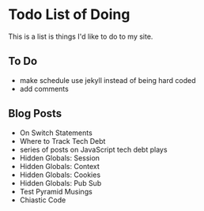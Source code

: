 # Todo List of Doing

This is a list is things I'd like to do to my site.

## To Do

- make schedule use jekyll instead of being hard coded
- add comments

## Blog Posts

- On Switch Statements
- Where to Track Tech Debt
- series of posts on JavaScript tech debt plays
- Hidden Globals: Session
- Hidden Globals: Context
- Hidden Globals: Cookies
- Hidden Globals: Pub Sub
- Test Pyramid Musings
- Chiastic Code
